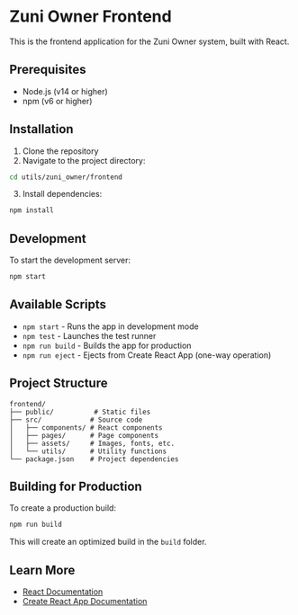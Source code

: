 # Zuni Owner Frontend

This is the frontend application for the Zuni Owner system, built with React.

## Prerequisites

- Node.js (v14 or higher)
- npm (v6 or higher)

## Installation

1. Clone the repository
2. Navigate to the project directory:

```bash
cd utils/zuni_owner/frontend
```

3. Install dependencies:

```bash
npm install
```

## Development

To start the development server:

```bash
npm start
```

## Available Scripts

- `npm start` - Runs the app in development mode
- `npm test` - Launches the test runner
- `npm run build` - Builds the app for production
- `npm run eject` - Ejects from Create React App (one-way operation)

## Project Structure

```
frontend/
├── public/          # Static files
├── src/            # Source code
│   ├── components/ # React components
│   ├── pages/      # Page components
│   ├── assets/     # Images, fonts, etc.
│   └── utils/      # Utility functions
└── package.json    # Project dependencies
```

## Building for Production

To create a production build:

```bash
npm run build
```

This will create an optimized build in the `build` folder.

## Learn More

- [React Documentation](https://reactjs.org/)
- [Create React App Documentation](https://create-react-app.dev/)
